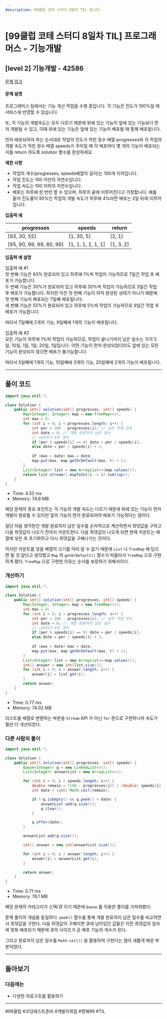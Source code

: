 ```yaml
---
description: 99클럽 코테 스터디 8일차 TIL 입니다.
---
```


# \[99클럽 코테 스터디 8일차 TIL]  프로그래머스 - 기능개발

## \[level 2] 기능개발 - 42586

[문제 링크](https://school.programmers.co.kr/learn/courses/30/lessons/42586?language=java)

#### 문제 설명

프로그래머스 팀에서는 기능 개선 작업을 수행 중입니다. 각 기능은 진도가 100%일 때 서비스에 반영할 수 있습니다.

또, 각 기능의 개발속도는 모두 다르기 때문에 뒤에 있는 기능이 앞에 있는 기능보다 먼저 개발될 수 있고, 이때 뒤에 있는 기능은 앞에 있는 기능이 배포될 때 함께 배포됩니다.

먼저 배포되어야 하는 순서대로 작업의 진도가 적힌 정수 배열 progresses와 각 작업의 개발 속도가 적힌 정수 배열 speeds가 주어질 때 각 배포마다 몇 개의 기능이 배포되는지를 return 하도록 solution 함수를 완성하세요.

**제한 사항**

* 작업의 개수(progresses, speeds배열의 길이)는 100개 이하입니다.
* 작업 진도는 100 미만의 자연수입니다.
* 작업 속도는 100 이하의 자연수입니다.
* 배포는 하루에 한 번만 할 수 있으며, 하루의 끝에 이루어진다고 가정합니다. 예를 들어 진도율이 95%인 작업의 개발 속도가 하루에 4%라면 배포는 2일 뒤에 이루어집니다.

**입출력 예**

| progresses                | speeds              | return     |
| ------------------------- | ------------------- | ---------- |
| \[93, 30, 55]             | \[1, 30, 5]         | \[2, 1]    |
| \[95, 90, 99, 99, 80, 99] | \[1, 1, 1, 1, 1, 1] | \[1, 3, 2] |

**입출력 예 설명**

입출력 예 #1\
첫 번째 기능은 93% 완료되어 있고 하루에 1%씩 작업이 가능하므로 7일간 작업 후 배포가 가능합니다.\
두 번째 기능은 30%가 완료되어 있고 하루에 30%씩 작업이 가능하므로 3일간 작업 후 배포가 가능합니다. 하지만 이전 첫 번째 기능이 아직 완성된 상태가 아니기 때문에 첫 번째 기능이 배포되는 7일째 배포됩니다.\
세 번째 기능은 55%가 완료되어 있고 하루에 5%씩 작업이 가능하므로 9일간 작업 후 배포가 가능합니다.

따라서 7일째에 2개의 기능, 9일째에 1개의 기능이 배포됩니다.

입출력 예 #2\
모든 기능이 하루에 1%씩 작업이 가능하므로, 작업이 끝나기까지 남은 일수는 각각 5일, 10일, 1일, 1일, 20일, 1일입니다. 어떤 기능이 먼저 완성되었더라도 앞에 있는 모든 기능이 완성되지 않으면 배포가 불가능합니다.

따라서 5일째에 1개의 기능, 10일째에 3개의 기능, 20일째에 2개의 기능이 배포됩니다.

***

## 풀이 코드

```java
import java.util.*;

class Solution {
    public int[] solution(int[] progresses, int[] speeds) {
        Map<Integer, Integer> map = new TreeMap<>();
        int max = 0;
        for (int i = 0; i < progresses.length; i++) {
            int per = 100 - progresses[i]; // 남은 작업 진도
            int date = 0; // 개발 완료까지 남은 일수
            // 나머지가 0인 경우
            if (per % speeds[i] == 0) date = per / speeds[i];
            else date = per / speeds[i] + 1;
            
            if (max < date) max = date;
            map.put(max, map.getOrDefault(max, 0) + 1);
        }
        List<Integer> list = new ArrayList<>(map.values());
        return list.stream().mapToInt(i -> i).toArray();
    }
}
```

* Time: 4.52 ms
* Memory: 74.6 MB

해당 문제의 중요 포인트는 각 기능의 개발 속도는 다르기 때문에 뒤에 있는 기능이 먼저 개발이 완료될 수 있지만 앞의 기능이 먼저 완료되어야 배포가 가능하다는 점이다.

일단 처음 생각한건 개발 완료까지 남은 일수를 순차적으로 계산하면서 최댓값을 구하고 다음 최댓값이 나오기 전까지 카운트한다. 다음 최댓값이 나오게 되면 현재 카운트는 배열에 넣은 후 초기화하고 다시 최댓값을 구해나가는 것이다.

하지만 카운트를 넣을 배열의 크기를 미리 알 수 없기 때문에 `List` 나 `TreeMap` 에 담으면 될 것 같다고 생각했고 `Map` 의 `getOrDefault()` 함수가 떠올라서 `TreeMap` 으로 구현하게 됐다. `TreeMap` 으로 구현한 이유는 순서를 보장하기 위해서이다.

### 개선하기

```java
import java.util.*;

class Solution {
    public int[] solution(int[] progresses, int[] speeds) {
        Map<Integer, Integer> map = new TreeMap<>();
        int max = 0;
        for (int i = 0; i < progresses.length; i++) {
            int per = 100 - progresses[i]; // 남은 작업 진도
            int date = 0; // 개발 완료까지 남은 일수
            // 나머지가 0인 경우
            if (per % speeds[i] == 0) date = per / speeds[i];
            else date = per / speeds[i] + 1;
            
            if (max < date) max = date;
            map.put(max, map.getOrDefault(max, 0) + 1);
        }
        List<Integer> list = new ArrayList<>(map.values());
        int[] answer = new int[list.size()];
        for (int i = 0; i < answer.length; i++) {
            answer[i] = list.get(i);
        }
        return answer;
    }
}
```

* Time: 0.77 ms
* Memory: 74.02 MB

리스트를 배열로 변환하는 부분을 `Stream` API 가 아닌 `for` 문으로 구현하니까 속도가 훨씬 더 개선되었다.

### 다른 사람의 풀이

```java
import java.util.*;

class Solution {
    public int[] solution(int[] progresses, int[] speeds) {
        Queue<Integer> q = new LinkedList<>();
        List<Integer> answerList = new ArrayList<>();

        for (int i = 0; i < speeds.length; i++) {
            double remain = (100 - progresses[i]) / (double) speeds[i];
            int date = (int) Math.ceil(remain);

            if (!q.isEmpty() && q.peek() < date) {
                answerList.add(q.size());
                q.clear();
            }

            q.offer(date);
        }

        answerList.add(q.size());

        int[] answer = new int[answerList.size()];

        for (int i = 0; i < answer.length; i++) {
            answer[i] = answerList.get(i);
        }

        return answer;
    }
}
```

* Time: 0.71 ms
* Memory: 76.1 MB

해당 문제의 카테고리가 스택/큐 이기 때문에 `Queue` 를 이용한 풀이를 가져와봤다.

문제 풀이의 개념을 동일하다. `peek()` 함수를 통해 개발 완료까지 남은 일수를 비교하면서 최댓값을 구한다. 다음 최댓값이 구해지면 큐에 남아있던 값들은 이전 최댓값의 일자에 맞춰 배포되기 때문에 큐의 사이즈가 곧 배포 기능의 개수가 된다.

그리고 완료까지 남은 일수를 `Math.ceil()` 을 활용하여 구한다는 점이 새롭게 배운 부분이었다.

***

## 돌아보기

### 다음에는

* 다양한 자료구조를 활용하기

***

\#99클럽 #코딩테스트준비 #개발자취업 #항해99 #TIL
